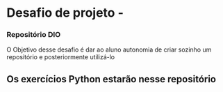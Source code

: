 # Desafio de projeto - 
### Repositório DIO

O Objetivo desse desafio é dar ao aluno autonomia de criar sozinho um repositório e posteriormente utilizá-lo 

## Os exercícios Python estarão nesse repositório
